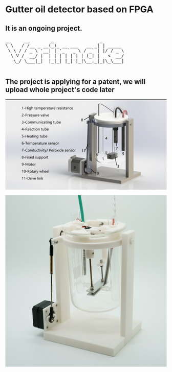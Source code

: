 # Gutter oil detector based on FPGA
 ## **It is an ongoing project.**

<pre>
__     __        _                 _        
\ \   / /__ _ __(_)_ __ ___   __ _| | _____ 
 \ \ / / _ \ '__| | '_ ` _ \ / _` | |/ / _ \
  \ V /  __/ |  | | | | | | | (_| |   <  __/
   \_/ \___|_|  |_|_| |_| |_|\__,_|_|\_\___|
 </pre>
 
 ## The project is applying for a patent, we will upload whole project's code later
 
![markdown](https://github.com/verimake-team/Gutteroildetector/blob/master/20201017131247.jpg?raw=true)

![markdown](https://github.com/verimake-team/Gutteroildetector/blob/master/20201017131335.jpg?raw=true)
